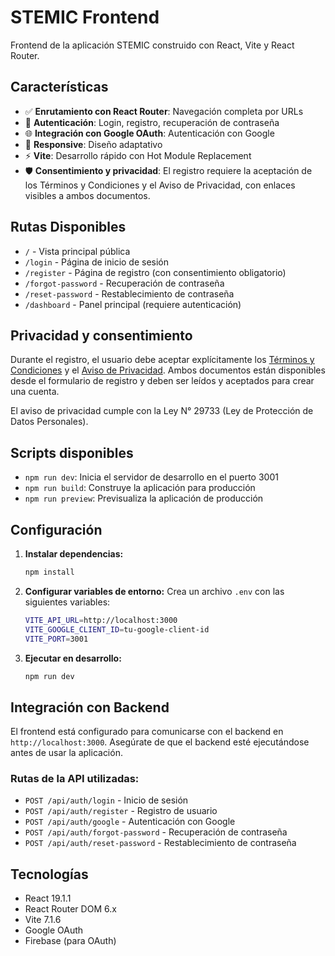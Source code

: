 # STEMIC Frontend

Frontend de la aplicación STEMIC construido con React, Vite y React Router.


## Características

- ✅ **Enrutamiento con React Router**: Navegación completa por URLs
- 🔐 **Autenticación**: Login, registro, recuperación de contraseña
- 🌐 **Integración con Google OAuth**: Autenticación con Google
- 📱 **Responsive**: Diseño adaptativo
- ⚡ **Vite**: Desarrollo rápido con Hot Module Replacement
- 🛡️ **Consentimiento y privacidad**: El registro requiere la aceptación de los Términos y Condiciones y el Aviso de Privacidad, con enlaces visibles a ambos documentos.


## Rutas Disponibles

- `/` - Vista principal pública
- `/login` - Página de inicio de sesión
- `/register` - Página de registro (con consentimiento obligatorio)
- `/forgot-password` - Recuperación de contraseña
- `/reset-password` - Restablecimiento de contraseña
- `/dashboard` - Panel principal (requiere autenticación)
## Privacidad y consentimiento

Durante el registro, el usuario debe aceptar explícitamente los [Términos y Condiciones](/terminos.pdf) y el [Aviso de Privacidad](/aviso-privacidad.md). Ambos documentos están disponibles desde el formulario de registro y deben ser leídos y aceptados para crear una cuenta.

El aviso de privacidad cumple con la Ley N° 29733 (Ley de Protección de Datos Personales).

## Scripts disponibles

- `npm run dev`: Inicia el servidor de desarrollo en el puerto 3001
- `npm run build`: Construye la aplicación para producción
- `npm run preview`: Previsualiza la aplicación de producción

## Configuración

1. **Instalar dependencias:**
   ```bash
   npm install
   ```

2. **Configurar variables de entorno:**
   Crea un archivo `.env` con las siguientes variables:
   ```bash
   VITE_API_URL=http://localhost:3000
   VITE_GOOGLE_CLIENT_ID=tu-google-client-id
   VITE_PORT=3001
   ```

3. **Ejecutar en desarrollo:**
   ```bash
   npm run dev
   ```

## Integración con Backend

El frontend está configurado para comunicarse con el backend en `http://localhost:3000`. Asegúrate de que el backend esté ejecutándose antes de usar la aplicación.

### Rutas de la API utilizadas:
- `POST /api/auth/login` - Inicio de sesión
- `POST /api/auth/register` - Registro de usuario
- `POST /api/auth/google` - Autenticación con Google
- `POST /api/auth/forgot-password` - Recuperación de contraseña
- `POST /api/auth/reset-password` - Restablecimiento de contraseña

## Tecnologías

- React 19.1.1
- React Router DOM 6.x
- Vite 7.1.6
- Google OAuth
- Firebase (para OAuth)
